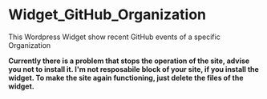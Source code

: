# Widget_GitHub_Organization
 This Wordpress Widget show recent GitHub events of a specific Organization

**Currently there is a problem that stops the operation of the site, advise you not to install it. I'm not resposabile block of your site, if you install the widget.
To make the site again functioning, just delete the files of the widget.**
